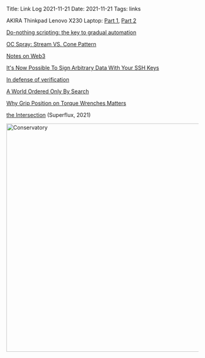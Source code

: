 Title: Link Log 2021-11-21
Date: 2021-11-21
Tags: links

AKIRA Thinkpad Lenovo X230 Laptop: [Part 1](https://hightech-lowlife.github.io/projects/015_akira_laptop_part1/015_akira_laptop_part1), [Part 2](https://hightech-lowlife.github.io/projects/016_akira_laptop_part2/016_akira_laptop_part2)

[Do-nothing scripting: the key to gradual automation](https://blog.danslimmon.com/2019/07/15/do-nothing-scripting-the-key-to-gradual-automation/)

[OC Spray: Stream VS. Cone Pattern](https://reflexhandgun.com/2021/10/26/oc-spray-stream-vs-cone-pattern/)

[Notes on Web3](https://society.robinsloan.com/archive/notes-on-web3/)

[It's Now Possible To Sign Arbitrary Data With Your SSH Keys](https://www.agwa.name/blog/post/ssh_signatures)

[In defense of verification](https://macwright.com/2021/11/19/verification.html)

[A World Ordered Only By Search](https://theconvivialsociety.substack.com/p/a-world-ordered-only-by-search)

[Why Grip Position on Torque Wrenches Matters](https://www.youtube.com/watch?v=0f746pF1xc0)

[the Intersection](https://vimeo.com/559955891) (Superflux, 2021)

<a href="https://www.flickr.com/photos/pigmonkey/51570952691/" title="Conservatory"><img src="https://live.staticflickr.com/65535/51570952691_a52153c7dd_c.jpg" width="800" height="600" alt="Conservatory"></a>
